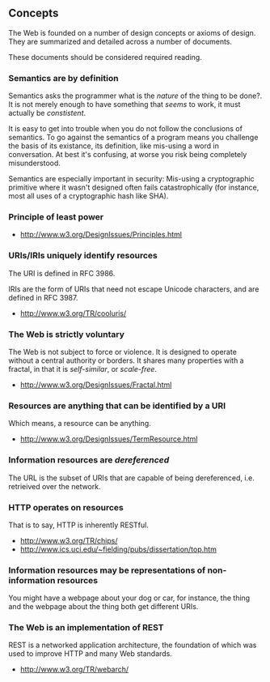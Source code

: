 ## Concepts

The Web is founded on a number of design concepts or axioms of design. They are summarized and detailed across a number of documents.

These documents should be considered required reading.


### Semantics are by definition

Semantics asks the programmer what is the _nature_ of the thing to be done?. It is not merely enough to have something that _seems_ to work, it must actually be _constistent_.

It is easy to get into trouble when you do not follow the conclusions of semantics. To go against the semantics of a program means you challenge the basis of its existance, its definition, like mis-using a word in conversation. At best it's confusing, at worse you risk being completely misunderstood.

Semantics are especially important in security: Mis-using a cryptographic primitive where it wasn't designed often fails catastrophically (for instance, most all uses of a cryptographic hash like SHA).


### Principle of least power

* <http://www.w3.org/DesignIssues/Principles.html>


### URIs/IRIs uniquely identify resources

The URI is defined in RFC 3986.

IRIs are the form of URIs that need not escape Unicode characters, and are defined in RFC 3987.

* <http://www.w3.org/TR/cooluris/>


### The Web is strictly voluntary

The Web is not subject to force or violence. It is designed to operate without a central authority or borders. It shares many properties with a fractal, in that it is _self-similar_, or _scale-free_.

* <http://www.w3.org/DesignIssues/Fractal.html>


### Resources are anything that can be identified by a URI

Which means, a resource can be anything.

* <http://www.w3.org/DesignIssues/TermResource.html>


### Information resources are _dereferenced_

The URL is the subset of URIs that are capable of being dereferenced, i.e. retrieived over the network.


### HTTP operates on resources

That is to say, HTTP is inherently RESTful.

* <http://www.w3.org/TR/chips/>
* <http://www.ics.uci.edu/~fielding/pubs/dissertation/top.htm>


### Information resources may be representations of non-information resources

You might have a webpage about your dog or car, for instance, the thing and the webpage about the thing both get different URIs.


### The Web is an implementation of REST

REST is a networked application architecture, the foundation of which was used to improve HTTP and many Web standards.

* <http://www.w3.org/TR/webarch/>
